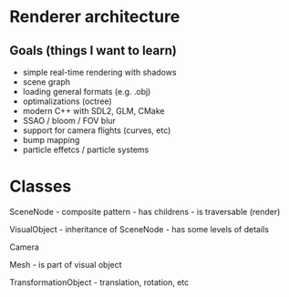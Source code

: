 # Renderer architecture

## Goals (things I want to learn)
* simple real-time rendering with shadows
* scene graph
* loading general formats (e.g. .obj) 
* optimalizations (octree)
* modern C++ with SDL2, GLM, CMake
* SSAO / bloom / FOV blur
* support for camera flights (curves, etc)
* bump mapping
* particle effetcs / particle systems

# Classes
 
SceneNode
    - composite pattern
    - has childrens 
    - is traversable (render)

VisualObject
    - inheritance of SceneNode
    - has some levels of details

Camera

Mesh
    - is part of visual object

TransformationObject
    - translation, rotation, etc
